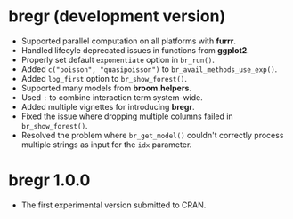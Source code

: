 # bregr (development version)

* Supported parallel computation on all platforms with **furrr**.
* Handled lifecyle deprecated issues in functions from **ggplot2**.
* Properly set default `exponentiate` option in `br_run()`.
* Added `c("poisson", "quasipoisson")` to `br_avail_methods_use_exp()`.
* Added `log_first` option to `br_show_forest()`.
* Supported many models from **broom.helpers**.
* Used `:` to combine interaction term system-wide.
* Added multiple vignettes for introducing **bregr**.
* Fixed the issue where dropping multiple columns failed in `br_show_forest()`.
* Resolved the problem where `br_get_model()` couldn't correctly process multiple strings as input for the `idx` parameter.

# bregr 1.0.0

* The first experimental version submitted to CRAN.

